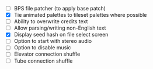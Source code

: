 - [ ] BPS file patcher (to apply base patch)
- [x] Tie animated palettes to tileset palettes where possible
- [ ] Ability to overwrite credits text
- [ ] Allow parsing/writing non-English text
- [x] Display seed hash on file select screen
- [ ] Option to start with stereo audio
- [ ] Option to disable music
- [ ] Elevator connection shuffle
- [ ] Tube connection shuffle
